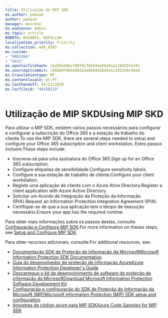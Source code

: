 ```yaml
---
title: Utilização de MIP SKD
ms.author: pebaum
author: pebaum
manager: mnirkhe
ms.audience: Admin
ms.topic: article
ROBOTS: NOINDEX, NOFOLLOW
localization_priority: Priority
ms.collection: Adm_O365
ms.custom:
- "9002266"
- "5631"
ms.openlocfilehash: cbd35b48bc7d9f0c7b254ae5b16aa118d29fe34c
ms.sourcegitcommit: c46b8df485edbd13e8bb4d1b2ba1c2821ddc9da0
ms.translationtype: MT
ms.contentlocale: pt-PT
ms.lasthandoff: 05/23/2020
ms.locfileid: "44358233"
---
```

# <a name="using-mip-skd"></a><span data-ttu-id="c1047-102">Utilização de MIP SKD</span><span class="sxs-lookup"><span data-stu-id="c1047-102">Using MIP SKD</span></span>

<span data-ttu-id="c1047-103">Para utilizar o MIP SDK, existem vários passos necessários para configurar e configurar a subscrição do Office 365 e a estação de trabalho do cliente.</span><span class="sxs-lookup"><span data-stu-id="c1047-103">To use the MIP SDK, there are several steps needed to setup and configure your Office 365 subscription and client workstation.</span></span> <span data-ttu-id="c1047-104">Estes passos incluem:</span><span class="sxs-lookup"><span data-stu-id="c1047-104">These steps include:</span></span>

- <span data-ttu-id="c1047-105">Inscreva-se para uma assinatura do Office 365.</span><span class="sxs-lookup"><span data-stu-id="c1047-105">Sign up for an Office 365 subscription.</span></span>
- <span data-ttu-id="c1047-106">Configure etiquetas de sensibilidade.</span><span class="sxs-lookup"><span data-stu-id="c1047-106">Configure sensitivity labels.</span></span>
- <span data-ttu-id="c1047-107">Configure a sua estação de trabalho de cliente.</span><span class="sxs-lookup"><span data-stu-id="c1047-107">Configure your client workstation.</span></span>
- <span data-ttu-id="c1047-108">Registe uma aplicação de cliente com o Azure Ative Directory.</span><span class="sxs-lookup"><span data-stu-id="c1047-108">Register a client application with Azure Active Directory.</span></span>
- <span data-ttu-id="c1047-109">Solicitar um Acordo de Integração da Proteção da Informação (IPIA).</span><span class="sxs-lookup"><span data-stu-id="c1047-109">Request an Information Protection Integration Agreement (IPIA).</span></span>
- <span data-ttu-id="c1047-110">Certifique-se de que a sua aplicação tem o tempo de execução necessário.</span><span class="sxs-lookup"><span data-stu-id="c1047-110">Ensure your app has the required runtime.</span></span>

<span data-ttu-id="c1047-111">Para obter mais informações sobre os passos destas, consulte [Configuração e Configure MIP SDK](https://docs.microsoft.com/information-protection/develop/setup-configure-mip).</span><span class="sxs-lookup"><span data-stu-id="c1047-111">For more information on theses steps, see [Setup and Configure MIP SDK](https://docs.microsoft.com/information-protection/develop/setup-configure-mip).</span></span>

<span data-ttu-id="c1047-112">Para obter recursos adicionais, consulte:</span><span class="sxs-lookup"><span data-stu-id="c1047-112">For additional resources, see:</span></span>

- [<span data-ttu-id="c1047-113">Documentação SDK de Proteção de Informação da Microsoft</span><span class="sxs-lookup"><span data-stu-id="c1047-113">Microsoft Information Protection SDK Documentation</span></span>](https://docs.microsoft.com/information-protection/develop/)
- [<span data-ttu-id="c1047-114">Guia do desenvolvedor de proteção de informação Azure</span><span class="sxs-lookup"><span data-stu-id="c1047-114">Azure Information Protection Developer's Guide</span></span>](https://docs.microsoft.com/azure/information-protection/develop/developers-guide)
- [<span data-ttu-id="c1047-115">Descarregue o kit de desenvolvimento de software de proteção de informação da Microsoft</span><span class="sxs-lookup"><span data-stu-id="c1047-115">Download Microsoft Information Protection Software Development Kit</span></span>](https://www.microsoft.com/download/details.aspx?id=57392)
- [<span data-ttu-id="c1047-116">Configuração e configuração do SDK de Proteção de Informação da Microsoft (MIP)</span><span class="sxs-lookup"><span data-stu-id="c1047-116">Microsoft Information Protection (MIP) SDK setup and configuration</span></span>](https://docs.microsoft.com/information-protection/develop/setup-configure-mip)
- [<span data-ttu-id="c1047-117">Amostras de código azure para MIP SDK</span><span class="sxs-lookup"><span data-stu-id="c1047-117">Azure Code Samples for MIP SDK</span></span>](https://azure.microsoft.com/resources/samples/?sort=0&term=mipsdk)
